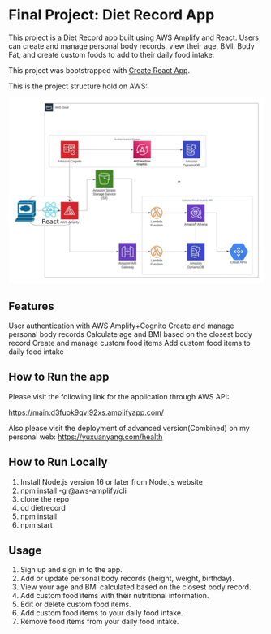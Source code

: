 # Final Project: Diet Record App
This project is a Diet Record app built using AWS Amplify and React. Users can create and manage personal body records, view their age, BMI, Body Fat, and create custom foods to add to their daily food intake.

This project was bootstrapped with [Create React App](https://github.com/facebook/create-react-app).

This is the project structure hold on AWS:

![](./figure.jpeg)

## Features
User authentication with AWS Amplify+Cognito
Create and manage personal body records
Calculate age and BMI based on the closest body record
Create and manage custom food items
Add custom food items to daily food intake

## How to Run the app
Please visit the following link for the application through AWS API:

https://main.d3fuok9qvl92xs.amplifyapp.com/

Also please visit the deployment of advanced version(Combined) on my personal web:
https://yuxuanyang.com/health

## How to Run Locally

1. Install Node.js version 16 or later from Node.js website
2. npm install -g @aws-amplify/cli
3. clone the repo
4. cd dietrecord
5. npm install
6. npm start

## Usage
1. Sign up and sign in to the app.
2. Add or update personal body records (height, weight, birthday).
3. View your age and BMI calculated based on the closest body record.
4. Add custom food items with their nutritional information.
5. Edit or delete custom food items.
6. Add custom food items to your daily food intake.
7. Remove food items from your daily food intake.


